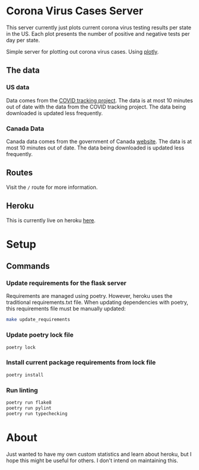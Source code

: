 # Corona Virus Cases Server
This server currently just plots current corona virus testing results per state
in the US. Each plot presents the number of positive and negative tests per day
per state.

Simple server for plotting out corona virus cases.
Using [plotly](https://plotly.com/python/plotly-express).

## The data

### US data
Data comes from the [COVID tracking project](https://covidtracking.com/).
The data is at most 10 minutes out of date with the data from the
COVID tracking project. The data being downloaded is updated less frequently.

### Canada Data
Canada data comes from the government of
Canada [website](https://www.canada.ca/en/public-health/services/diseases/2019-novel-coronavirus-infection.html).
The data is at most 10 minutes out of date. The data being downloaded is updated less frequently.




## Routes
Visit the `/` route for more information.

## Heroku
This is currently live on heroku [here](http://jrm-corona-flask.herokuapp.com).


# Setup
## Commands

### Update requirements for the flask server
Requirements are managed using poetry. However, heroku uses the traditional requirements.txt file. When updating dependencies with poetry, this requirements file must be manually updated:
```bash
make update_requirements
```

### Update poetry lock file
```bash
poetry lock
```


### Install current package requirements from lock file
```bash
poetry install
```

### Run linting
```bash
poetry run flake8
poetry run pylint
poetry run typechecking
```


# About
Just wanted to have my own custom statistics and learn about heroku, but I hope
this might be useful for others. I don't intend on maintaining this.
